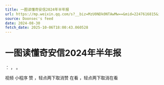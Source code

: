 ```yaml
---
title: 一图读懂奇安信2024年半年报
url: https://mp.weixin.qq.com/s?__biz=MzU0NDk0NTAwMw==&mid=2247616815&idx=1&sn=da3cefd02354cfbe60ea2144c33aa554
source: Doonsec's feed
date: 2024-08-30
fetch_date: 2025-10-06T18:00:43.060528
---
```


# 一图读懂奇安信2024年半年报

：
，
。

视频
小程序
赞
，轻点两下取消赞
在看
，轻点两下取消在看